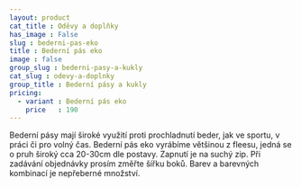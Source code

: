 ```yaml
---
layout: product
cat_title : Oděvy a doplňky
has_image : False
slug : bederni-pas-eko
title : Bederní pás eko
image : false
group_slug : bederni-pasy-a-kukly
cat_slug : odevy-a-doplnky
group_title : Bederní pásy a kukly
pricing:
  - variant : Bederní pás eko
    price   : 190
---
```


Bederní pásy mají široké využití proti prochladnutí beder, jak ve sportu, v práci či pro volný čas. Bederní pás eko vyrábíme většinou z fleesu, jedná se o pruh široký cca 20-30cm dle postavy. Zapnutí je na suchý zip. Při zadávání objednávky prosím změřte šířku boků. Barev a barevných kombinací je nepřeberné množství.

